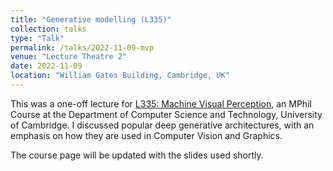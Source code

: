 ```yaml
---
title: "Generative modelling (L335)"
collection: talks
type: "Talk"
permalink: /talks/2022-11-09-mvp
venue: "Lecture Theatre 2"
date: 2022-11-09
location: "William Gates Building, Cambridge, UK"
---
```


This was a one-off lecture for <a href="https://www.cl.cam.ac.uk/teaching/2223/L335/" target="_blank">L335: Machine Visual Perception</a>, an MPhil Course at the Department of Computer Science and Technology, University of Cambridge. I discussed popular deep generative architectures, with an emphasis on how they are used in Computer Vision and Graphics.

The course page will be updated with the slides used shortly.
